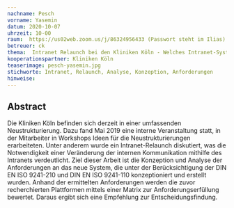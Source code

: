 ```yaml
---
nachname: Pesch
vorname: Yasemin
datum: 2020-10-07
uhrzeit: 10-00
raum:  https://us02web.zoom.us/j/86324956433 (Passwort steht im Ilias)
betreuer: ck
thema: 	Intranet Relaunch bei den Kliniken Köln - Welches Intranet-System eignet sich anhand der erarbeiteten Anforderungen für die Kliniken Köln?
kooperationspartner: Kliniken Köln
teaserimage: pesch-yasemin.jpg
stichworte: Intranet, Relaunch, Analyse, Konzeption, Anforderungen
hinweise:
---
```


## Abstract
Die Kliniken Köln befinden sich derzeit in einer umfassenden Neustrukturierung. Dazu fand Mai 2019 eine interne Veranstaltung statt, in der Mitarbeiter in Workshops Ideen für die Neustrukturierungen erarbeiteten. Unter anderem wurde ein Intranet-Relaunch diskutiert, was die Notwendigkeit einer Veränderung der internen Kommunikation mithilfe des Intranets verdeutlicht. Ziel dieser Arbeit ist die Konzeption und Analyse der Anforderungen an das neue System, die unter der Berücksichtigung der DIN EN ISO 9241-210 und DIN EN ISO 9241-110 konzeptioniert und erstellt wurden. Anhand der ermittelten Anforderungen werden die zuvor recherchierten Plattformen mittels einer Matrix zur Anforderungserfüllung bewertet. Daraus ergibt sich eine Empfehlung zur Entscheidungsfindung. 
